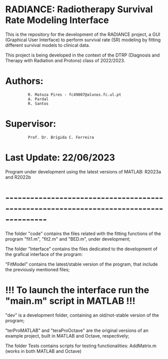# RADIANCE: Radiotherapy Survival Rate Modeling Interface
This is the repository for the development of the RADIANCE project,
a GUI (Graphical User Interface) to perform survival rate (SR) modeling
by fitting different survival models to clinical data.

This project is being developed in the context of the DTRP
(Diagnosis and Therapy with Radiation and Protons)
class of 2022/2023.

# Authors: 
              R. Matoza Pires - fc49807@alunos.fc.ul.pt
              A. Pardal
              R. Santos

# Supervisor:
              Prof. Dr. Brígida C. Ferreira

# Last Update: 22/06/2023 
  Program under development using the latest versions of MATLAB: R2023a and R2022b
# --------------------------------------------------------------------------------------

The folder "code" contains the files related with the fitting functions of the program
"fit1.m", "fit2.m" and "BED.m", under development;

The folder "Interface" contains the files dedicated to the development of the grafical interface of the program:

  "FitModel" contains the latest/stable version of the program, that include the previously mentioned files;
  # !!!   To launch the interface run the "main.m" script in MATLAB   !!! #

  "dev" is a development folder, containing an old/not-stable version of the program;
  
  "terProMATLAB" and "teraProOctave" are the original versions of an example project,
  built in MATLAB and Octave, respectively;

The folder Tests contains scripts for testing functionalities:
  AddMatrix.m (works in both MATLAB and Octave)

